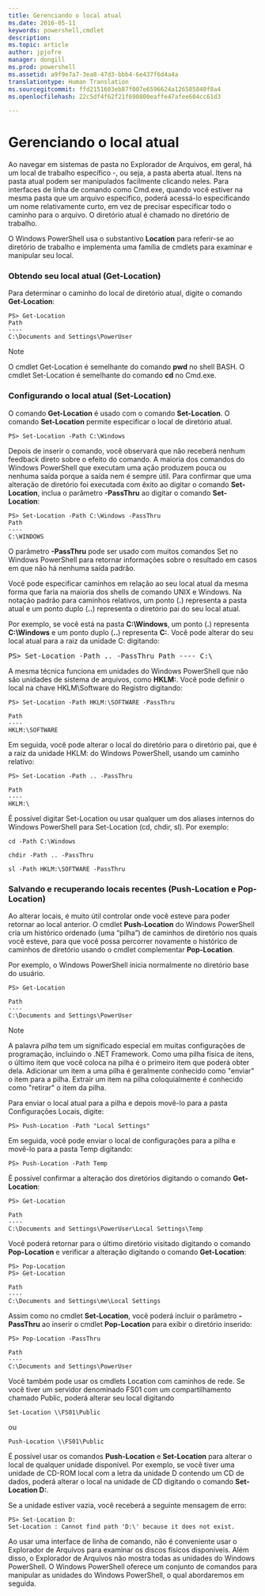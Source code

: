 ```yaml
---
title: Gerenciando o local atual
ms.date: 2016-05-11
keywords: powershell,cmdlet
description: 
ms.topic: article
author: jpjofre
manager: dongill
ms.prod: powershell
ms.assetid: a9f9e7a7-3ea8-47d3-bbb4-6e437f6d4a4a
translationtype: Human Translation
ms.sourcegitcommit: ffd2151603eb87f007e6596624a126585840f8a4
ms.openlocfilehash: 22c5df4f62f21f690800eaffe47afee604cc61d3

---
```


# Gerenciando o local atual
Ao navegar em sistemas de pasta no Explorador de Arquivos, em geral, há um local de trabalho específico \-, ou seja, a pasta aberta atual. Itens na pasta atual podem ser manipulados facilmente clicando neles. Para interfaces de linha de comando como Cmd.exe, quando você estiver na mesma pasta que um arquivo específico, poderá acessá-lo especificando um nome relativamente curto, em vez de precisar especificar todo o caminho para o arquivo. O diretório atual é chamado no diretório de trabalho.

O Windows PowerShell usa o substantivo **Location** para referir-se ao diretório de trabalho e implementa uma família de cmdlets para examinar e manipular seu local.

### Obtendo seu local atual (Get\-Location)
Para determinar o caminho do local de diretório atual, digite o comando **Get\-Location**:

```
PS> Get-Location
Path
----
C:\Documents and Settings\PowerUser
```

> [!NOTE]
> O cmdlet Get\-Location é semelhante do comando **pwd** no shell BASH. O cmdlet Set\-Location é semelhante do comando **cd** no Cmd.exe.

### Configurando o local atual (Set\-Location)
O comando **Get\-Location** é usado com o comando **Set\-Location**. O comando **Set\-Location** permite especificar o local de diretório atual.

```
PS> Set-Location -Path C:\Windows
```

Depois de inserir o comando, você observará que não receberá nenhum feedback direto sobre o efeito do comando. A maioria dos comandos do Windows PowerShell que executam uma ação produzem pouca ou nenhuma saída porque a saída nem é sempre útil. Para confirmar que uma alteração de diretório foi executada com êxito ao digitar o comando **Set\-Location**, inclua o parâmetro **\-PassThru** ao digitar o comando **Set\-Location**:

```
PS> Set-Location -Path C:\Windows -PassThru
Path
----
C:\WINDOWS
```

O parâmetro **\-PassThru** pode ser usado com muitos comandos Set no Windows PowerShell para retornar informações sobre o resultado em casos em que não há nenhuma saída padrão.

Você pode especificar caminhos em relação ao seu local atual da mesma forma que faria na maioria dos shells de comando UNIX e Windows. Na notação padrão para caminhos relativos, um ponto (**.**) representa a pasta atual e um ponto duplo (**..**) representa o diretório pai do seu local atual.

Por exemplo, se você está na pasta **C:\\Windows**, um ponto (**.**) representa **C:\\Windows** e um ponto duplo (**..**) representa **C:**. Você pode alterar do seu local atual para a raiz da unidade C: digitando:

<pre>PS> Set-Location -Path .. -PassThru Path ---- C:\</pre>

A mesma técnica funciona em unidades do Windows PowerShell que não são unidades de sistema de arquivos, como **HKLM:**. Você pode definir o local na chave HKLM\\Software do Registro digitando:

```
PS> Set-Location -Path HKLM:\SOFTWARE -PassThru

Path
----
HKLM:\SOFTWARE
```

Em seguida, você pode alterar o local do diretório para o diretório pai, que é a raiz da unidade HKLM: do Windows PowerShell, usando um caminho relativo:

```
PS> Set-Location -Path .. -PassThru

Path
----
HKLM:\
```

É possível digitar Set\-Location ou usar qualquer um dos aliases internos do Windows PowerShell para Set\-Location (cd, chdir, sl). Por exemplo:

```
cd -Path C:\Windows
```

```
chdir -Path .. -PassThru
```

```
sl -Path HKLM:\SOFTWARE -PassThru
```

### Salvando e recuperando locais recentes (Push\-Location e Pop\-Location)
Ao alterar locais, é muito útil controlar onde você esteve para poder retornar ao local anterior. O cmdlet **Push\-Location** do Windows PowerShell cria um histórico ordenado (uma “pilha”) de caminhos de diretório nos quais você esteve, para que você possa percorrer novamente o histórico de caminhos de diretório usando o cmdlet complementar **Pop\-Location**.

Por exemplo, o Windows PowerShell inicia normalmente no diretório base do usuário.

```
PS> Get-Location

Path
----
C:\Documents and Settings\PowerUser
```

> [!NOTE]
> A palavra *pilha* tem um significado especial em muitas configurações de programação, incluindo o .NET Framework. Como uma pilha física de itens, o último item que você coloca na pilha é o primeiro item que poderá obter dela. Adicionar um item a uma pilha é geralmente conhecido como "enviar" o item para a pilha. Extrair um item na pilha coloquialmente é conhecido como "retirar" o item da pilha.

Para enviar o local atual para a pilha e depois movê-lo para a pasta Configurações Locais, digite:

```
PS> Push-Location -Path "Local Settings"
```

Em seguida, você pode enviar o local de configurações para a pilha e movê-lo para a pasta Temp digitando:

```
PS> Push-Location -Path Temp
```

É possível confirmar a alteração dos diretórios digitando o comando **Get\-Location**:

```
PS> Get-Location

Path
----
C:\Documents and Settings\PowerUser\Local Settings\Temp
```

Você poderá retornar para o último diretório visitado digitando o comando **Pop\-Location** e verificar a alteração digitando o comando **Get\-Location**:

```
PS> Pop-Location
PS> Get-Location

Path
----
C:\Documents and Settings\me\Local Settings
```

Assim como no cmdlet **Set\-Location**, você poderá incluir o parâmetro **\-PassThru** ao inserir o cmdlet **Pop\-Location** para exibir o diretório inserido:

```
PS> Pop-Location -PassThru

Path
----
C:\Documents and Settings\PowerUser
```

Você também pode usar os cmdlets Location com caminhos de rede. Se você tiver um servidor denominado FS01 com um compartilhamento chamado Public, poderá alterar seu local digitando

```
Set-Location \\FS01\Public
```

ou

```
Push-Location \\FS01\Public
```

É possível usar os comandos **Push\-Location** e **Set\-Location** para alterar o local de qualquer unidade disponível. Por exemplo, se você tiver uma unidade de CD\-ROM local com a letra da unidade D contendo um CD de dados, poderá alterar o local na unidade de CD digitando o comando **Set\-Location D:**.

Se a unidade estiver vazia, você receberá a seguinte mensagem de erro:

```
PS> Set-Location D:
Set-Location : Cannot find path 'D:\' because it does not exist.
```

Ao usar uma interface de linha de comando, não é conveniente usar o Explorador de Arquivos para examinar os discos físicos disponíveis. Além disso, o Explorador de Arquivos não mostra todas as unidades do Windows PowerShell. O Windows PowerShell oferece um conjunto de comandos para manipular as unidades do Windows PowerShell, o qual abordaremos em seguida.




<!--HONumber=Jul16_HO1-->


